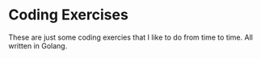 # Coding Exercises

These are just some coding exercies that I like to do from time to time.  All written in Golang.